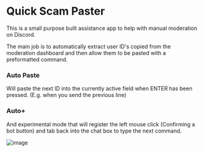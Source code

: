 # Quick Scam Paster

This is a small purpose built assistance app to help with manual moderation on Discord.

The main job is to automatically extract user ID's copied from the moderation dashboard and then allow them to be pasted with a preformatted command.



### Auto Paste
Will paste the next ID into the currently active field when ENTER has been pressed.
(E.g. when you send the previous line)

### Auto+
And experimental mode that will register the left mouse click (Confirming a bot button) and tab back into the chat box to type the next command.

![image](https://github.com/user-attachments/assets/18c19959-cb8f-433d-9a2d-d6b2ecf2109c)
